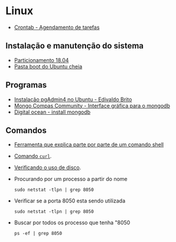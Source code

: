 # Linux
- [Crontab - Agendamento de tarefas](http://www.vitorbritto.com.br/blog/agendando-tarefas-com-crontab/)

## Instalação e manutenção do sistema
- [Particionamento 18.04](https://unixuniverse.com.br/linux/config-ubuntu-1804)
- [Pasta boot do Ubuntu cheia](https://www.mundodrigo.com.br/pasta-boot-do-ubuntu-cheia-e-agora/)

## Programas

- [Instalação pgAdmin4 no Ubuntu - Edivaldo Brito](https://www.edivaldobrito.com.br/pgadmin4-no-ubuntu/)
- [Mongo Compas Community - Interface gráfica para o mongodb](https://www.mongodb.com/download-center/compass)
- [Digital ocean - install mongodb](https://www.digitalocean.com/community/tutorials/how-to-install-mongodb-on-ubuntu-18-04)

## Comandos

- [Ferramenta que explica parte por parte de um comando shell](https://explainshell.com/)
- [Comando `curl`](https://curl.haxx.se/docs/manpage.html).
- [Verificando o uso de disco](https://www.tecmint.com/how-to-check-disk-space-in-linux/).

- Procurando por um processo a partir do nome

  `sudo netstat -tlpn | grep 8050`

- Verificar se a porta 8050 esta sendo utilizada

  `sudo netstat -tlpn | grep 8050`

- Buscar por todos os processo que tenha "8050

  `ps -ef | grep 8050`

